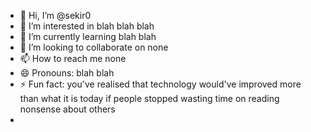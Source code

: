 - 👋 Hi, I’m @sekir0
- 👀 I’m interested in blah blah blah 
- 🌱 I’m currently learning blah blah 
- 💞️ I’m looking to collaborate on none 
- 📫 How to reach me none 
- 😄 Pronouns: blah blah 
- ⚡ Fun fact: you've realised that technology would've improved more than what it is today if people stopped wasting time on reading nonsense about others
- 

<!---
sekirp/sekirp is a ✨ special ✨ repository because its `README.md` (this file) appears on your GitHub profile.
You can click the Psssssssssreview link to take a look at your changes.
--->

